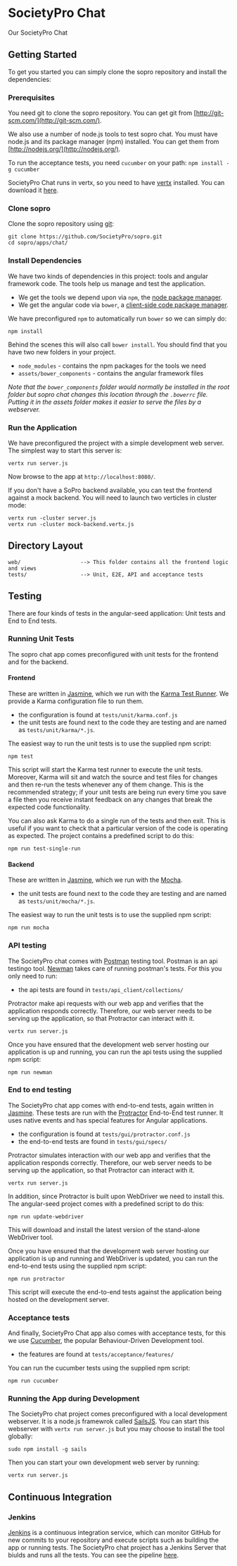 # SocietyPro Chat

Our SocietyPro Chat


## Getting Started

To get you started you can simply clone the sopro repository and install the dependencies:

### Prerequisites

You need git to clone the sopro repository. You can get git from
[http://git-scm.com/](http://git-scm.com/).

We also use a number of node.js tools to test sopro chat. You must have node.js and
its package manager (npm) installed.  You can get them from [http://nodejs.org/](http://nodejs.org/).

To run the acceptance tests, you need `cucumber` on your path: `npm install -g cucumber`

SocietyPro Chat runs in vertx, so you need to have [vertx](http://vertx.io/) installed. You can download it [here](http://vertx.io/downloads.html). 

### Clone sopro

Clone the sopro repository using [git][git]:

```
git clone https://github.com/SocietyPro/sopro.git
cd sopro/apps/chat/
```

### Install Dependencies

We have two kinds of dependencies in this project: tools and angular framework code.  The tools help
us manage and test the application.

* We get the tools we depend upon via `npm`, the [node package manager][npm].
* We get the angular code via `bower`, a [client-side code package manager][bower].

We have preconfigured `npm` to automatically run `bower` so we can simply do:

```
npm install
```

Behind the scenes this will also call `bower install`.  You should find that you have two new
folders in your project.

* `node_modules` - contains the npm packages for the tools we need
* `assets/bower_components` - contains the angular framework files

*Note that the `bower_components` folder would normally be installed in the root folder but
sopro chat changes this location through the `.bowerrc` file.  Putting it in the assets folder makes
it easier to serve the files by a webserver.*

### Run the Application

We have preconfigured the project with a simple development web server.  The simplest way to start
this server is:

```
vertx run server.js
```

Now browse to the app at `http://localhost:8080/`.

If you don't have a SoPro backend available, you can test the frontend against a mock backend. You will need to launch two verticles in cluster mode:

```
vertx run -cluster server.js
vertx run -cluster mock-backend.vertx.js
```


## Directory Layout

```
web/                   --> This folder contains all the frontend logic and views
tests/                 --> Unit, E2E, API and acceptance tests
```

## Testing

There are four kinds of tests in the angular-seed application: Unit tests and End to End tests.

### Running Unit Tests

The sopro chat app comes preconfigured with unit tests for the frontend and for the backend.

#### Frontend

These are written in [Jasmine][jasmine], which we run with the [Karma Test Runner][karma]. We provide a Karma
configuration file to run them.

* the configuration is found at `tests/unit/karma.conf.js`
* the unit tests are found next to the code they are testing and are named as `tests/unit/karma/*.js`.

The easiest way to run the unit tests is to use the supplied npm script:

```
npm test
```

This script will start the Karma test runner to execute the unit tests. Moreover, Karma will sit and
watch the source and test files for changes and then re-run the tests whenever any of them change.
This is the recommended strategy; if your unit tests are being run every time you save a file then
you receive instant feedback on any changes that break the expected code functionality.

You can also ask Karma to do a single run of the tests and then exit.  This is useful if you want to
check that a particular version of the code is operating as expected.  The project contains a
predefined script to do this:

```
npm run test-single-run
```

#### Backend

These are written in [Jasmine][jasmine], which we run with the [Mocha][mocha]. 

* the unit tests are found next to the code they are testing and are named as `tests/unit/mocha/*.js`.

The easiest way to run the unit tests is to use the supplied npm script:

```
npm run mocha
```

### API testing

The SocietyPro chat comes with [Postman][postman] testing tool. Postman is an api testingo tool. [Newman][newman] takes care of running postman's tests. For this you only need to run:

* the api tests are found in `tests/api_client/collections/`

Protractor make api requests with our web app and verifies that the application responds
correctly. Therefore, our web server needs to be serving up the application, so that Protractor
can interact with it.

```
vertx run server.js
```

Once you have ensured that the development web server hosting our application is up and running, you can run the api tests using the supplied npm script:

```
npm run newman
```


### End to end testing

The SocietyPro chat app comes with end-to-end tests, again written in [Jasmine][jasmine]. These tests
are run with the [Protractor][protractor] End-to-End test runner.  It uses native events and has
special features for Angular applications.

* the configuration is found at `tests/gui/protractor.conf.js`
* the end-to-end tests are found in `tests/gui/specs/`

Protractor simulates interaction with our web app and verifies that the application responds
correctly. Therefore, our web server needs to be serving up the application, so that Protractor
can interact with it.

```
vertx run server.js
```

In addition, since Protractor is built upon WebDriver we need to install this.  The angular-seed
project comes with a predefined script to do this:

```
npm run update-webdriver
```

This will download and install the latest version of the stand-alone WebDriver tool.

Once you have ensured that the development web server hosting our application is up and running
and WebDriver is updated, you can run the end-to-end tests using the supplied npm script:

```
npm run protractor
```

This script will execute the end-to-end tests against the application being hosted on the
development server.

### Acceptance tests

And finally, SocietyPro Chat app also comes with acceptance tests, for this we use [Cucumber][cucumber], the popular Behaviour-Driven Development tool.

* the features are found at `tests/acceptance/features/`

You can run the cucumber tests using the supplied npm script:

```
npm run cucumber
```

### Running the App during Development

The SocietyPro chat project comes preconfigured with a local development webserver.  It is a node.js
framewrok called [SailsJS][sailsjs].  You can start this webserver with `vertx run server.js` but you may choose to
install the tool globally:

```
sudo npm install -g sails
```

Then you can start your own development web server by
running:

```
vertx run server.js
```

## Continuous Integration

### Jenkins

[Jenkins][jenkins] is a continuous integration service, which can monitor GitHub for new commits
to your repository and execute scripts such as building the app or running tests. The SocietyPro
chat project has a Jenkins Server that biulds and runs all the tests. You can see the pipeline [here](http://ci.societypro.org:8080/view/huevon_tests/).

[git]: http://git-scm.com/
[bower]: http://bower.io
[npm]: https://www.npmjs.org/
[node]: http://nodejs.org
[protractor]: https://github.com/angular/protractor
[jasmine]: http://jasmine.github.io
[karma]: http://karma-runner.github.io
[jenkins]: https://travis-ci.org/
[sailsjs]: http://sailsjs.org/#/
[cucumber]: https://cukes.info/
[mocha]: http://mochajs.org/
[postman]: http://www.getpostman.com/
[newman]: https://github.com/a85/Newman
